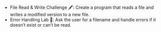 - File Read & Write Challenge 🖋️: Create a program that reads a file and writes a modified version to a new file.
- Error Handling Lab 🧪: Ask the user for a filename and handle errors if it doesn’t exist or can’t be read.

